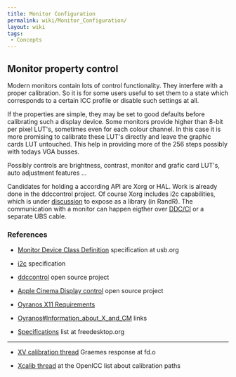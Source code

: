 ```yaml
---
title: Monitor Configuration
permalink: wiki/Monitor_Configuration/
layout: wiki
tags:
 - Concepts
---
```


Monitor property control
------------------------

Modern monitors contain lots of control functionality. They interfere
with a proper calibration. So it is for some users useful to set them to
a state which corresponds to a certain ICC profile or disable such
settings at all.

If the properties are simple, they may be set to good defaults before
calibrating such a display device. Some monitors provide higher than
8-bit per pixel LUT's, sometimes even for each colour channel. In this
case it is more promising to calibrate these LUT's directly and leave
the graphic cards LUT untouched. This help in providing more of the 256
steps possibly with todays VGA busses.

Possibly controls are brightness, contrast, monitor and grafic card
LUT's, auto adjustment features ...

Candidates for holding a according API are Xorg or HAL. Work is already
done in the ddccontrol project. Of course Xorg includes i2c
capabilities, which is under
[discussion](http://lists.freedesktop.org/archives/xorg/2007-August/027105.html)
to expose as a library (in RandR). The communication with a monitor can
happen eigther over
[DDC/CI](http://en.wikipedia.org/wiki/Display_Data_Channel) or a
separate UBS cable.

### References

-   [Monitor Device Class
    Definition](http://www.usb.org/developers/hidpage/) specification at
    usb.org

<!-- -->

-   [i2c](http://www.i2c-bus.org/) specification

<!-- -->

-   [ddccontrol](http://ddccontrol.sourceforge.net/) open source project

<!-- -->

-   [Apple Cinema Display
    control](http://www.technocage.com/~caskey/acdctl) open source
    project

<!-- -->

-   [Oyranos X11 Requirements](/wiki/Oyranos_X11_Requirements "wikilink")

<!-- -->

-   [Oyranos\#Information\_about\_X\_and\_CM](/wiki/Oyranos#Information_about_X_and_CM "wikilink")
    links

<!-- -->

-   [Specifications](http://www.freedesktop.org/wiki/Specifications)
    list at freedesktop.org

------------------------------------------------------------------------

-   [XV calibration
    thread](http://lists.freedesktop.org/archives/xorg/2007-August/027469.html)
    Graemes response at fd.o

<!-- -->

-   [Xcalib
    thread](http://lists.freedesktop.org/archives/openicc/2005q1/000094.html)
    at the OpenICC list about calibration paths

